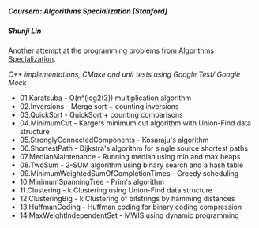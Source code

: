 ##### Coursera: Algorithms Specialization [Stanford]

##### Shunji Lin  

Another attempt at the programming problems from [Algorithms Specialization](https://www.coursera.org/specializations/algorithms).  

*C++ implementations, CMake and unit tests using Google Test/ Google Mock*

* 01.Karatsuba - O(n^(log2(3)) multiplication algorithm
* 02.Inversions - Merge sort + counting inversions
* 03.QuickSort - QuickSort + counting comparisons
* 04.MinimumCut - Kargers minimum cut algorithm with Union-Find data structure
* 05.StronglyConnectedComponents - Kosaraju's algorithm
* 06.ShortestPath - Dijkstra's algorithm for single source shortest paths
* 07.MedianMaintenance - Running median using min and max heaps
* 08.TwoSum - 2-SUM algorithm using binary search and a hash table
* 09.MinimumWeightedSumOfCompletionTimes - Greedy scheduling
* 10.MinimumSpanningTree - Prim's algorithm
* 11.Clustering - k Clustering using Union-Find data structure
* 12.ClusteringBig - k Clustering of bitstrings by hamming distances
* 13.HuffmanCoding - Huffman coding for binary coding compression
* 14.MaxWeightIndependentSet - MWIS using dynamic programming